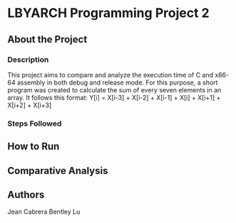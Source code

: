 # LBYARCH Programming Project 2
## About the Project
### Description
This project aims to compare and analyze the execution time of C and x86-64 assembly in both debug and release mode. For this purpose, a short program was created to calculate the sum of every seven elements in an array. It follows this format:
Y[i] = X[i-3] + X[i-2] + X[i-1] + X[i] + X[i+1] + X[i+2] + X[i+3]
### Steps Followed
## How to Run

## Comparative Analysis
## Authors
Jean Cabrera
Bentley Lu
